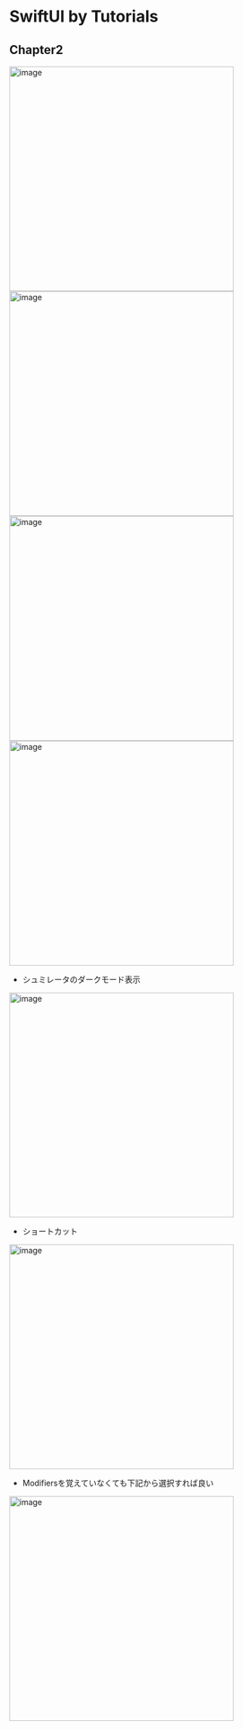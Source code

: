 # SwiftUI by Tutorials
## Chapter2

<img width="400" alt="image" src="https://i.imgur.com/jNPMEXa.png">

<img width="400" alt="image" src="https://i.imgur.com/OXUYNyf.png">

<img width="400" alt="image" src="https://i.imgur.com/g0LkirN.png">

<img width="400" alt="image" src="https://i.imgur.com/xddBKWD.png">

- シュミレータのダークモード表示

<img width="400" alt="image" src="https://i.imgur.com/8LVCKPx.png">

- ショートカット

<img width="400" alt="image" src="https://i.imgur.com/hggfDVF.png">

- Modifiersを覚えていなくても下記から選択すれば良い

<img width="400" alt="image" src="https://i.imgur.com/zAY0q3A.png">